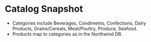 # Catalog Snapshot
- Categories include Beverages, Condiments, Confections, Dairy Products,
Grains/Cereals, Meat/Poultry, Produce, Seafood.
- Products map to categories as in the Northwind DB.